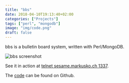 ```yaml
---
title: "bbs"
date: 2018-04-10T19:13:40+02:00
categories: ["Projects"]
tags: ["perl", "mongodb"]
image: "img/code.png"
draft: false
---
```


bbs is a bulletin board system, written with Perl/MongoDB.

![bbs screenshot](/img/bbs.png)

See it in action at [telnet sesame.markusko.ch 1337](telnet://sesame.markusko.ch:1337).


The [code](https://github.com/jbob/sesame) can be found on Github.
